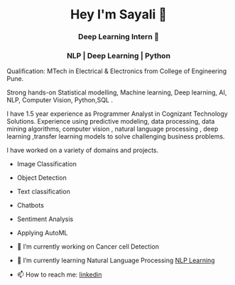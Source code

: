 <h1 align="center">Hey I'm Sayali 👋</h1>
<h3 align="center">Deep Learning Intern 👾</h3>
<h3 align="center">NLP | Deep Learning | Python </h3> 

Qualification: MTech in Electrical & Electronics from College of Engineering Pune.

Strong hands-on Statistical modelling, Machine learning, Deep learning, AI, NLP, Computer Vision, Python,SQL .

I have 1.5 year experience as Programmer Analyst in Cognizant Technology Solutions. Experience using predictive modeling, data processing, data mining algorithms, computer
vision , natural language processing , deep learning ,transfer learning models to solve challenging business problems.

I have worked on a variety of domains and projects.
- Image Classification
- Object Detection
- Text classification
- Chatbots
- Sentiment Analysis
- Applying AutoML


- 🔭 I’m currently working on Cancer cell Detection
- 🌱 I’m currently learning Natural Language Processing [NLP Learning](https://github.com/say123ali/NLP-Projects)
- 📫 How to reach me: [linkedin](https://www.linkedin.com/in/sayali-salunkhe-a7a021b5/)



